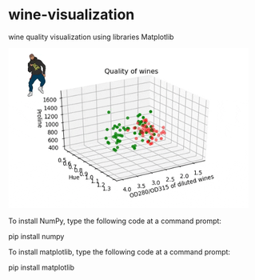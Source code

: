 # wine-visualization
wine quality visualization using libraries Matplotlib

![](giphy.gif)


To install NumPy, type the following code at a command prompt:

pip install numpy

To install matplotlib, type the following code at a command prompt:

pip install matplotlib
